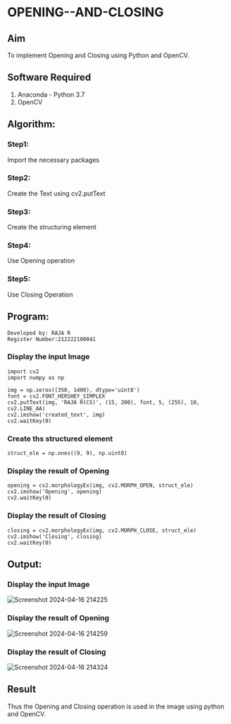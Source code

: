 # OPENING--AND-CLOSING
## Aim
To implement Opening and Closing using Python and OpenCV.

## Software Required
1. Anaconda - Python 3.7
2. OpenCV
## Algorithm:
### Step1:
Import the necessary packages
### Step2:
Create the Text using cv2.putText
### Step3:
Create the structuring element

### Step4:
Use Opening operation

### Step5:
Use Closing Operation

## Program:
```
Developed by: RAJA R
Register Number:212222100041
```
### Display the input Image
```
import cv2
import numpy as np

img = np.zeros((350, 1400), dtype='uint8')
font = cv2.FONT_HERSHEY_SIMPLEX
cv2.putText(img, 'RAJA R(CS)', (15, 200), font, 5, (255), 10, cv2.LINE_AA)
cv2.imshow('created_text', img)
cv2.waitKey(0)
```
### Create ths structured element
```
struct_ele = np.ones((9, 9), np.uint8)
```
### Display the result of Opening
```
opening = cv2.morphologyEx(img, cv2.MORPH_OPEN, struct_ele)
cv2.imshow('Opening', opening)
cv2.waitKey(0)
```
### Display the result of Closing
```
closing = cv2.morphologyEx(img, cv2.MORPH_CLOSE, struct_ele)
cv2.imshow('Closing', closing)
cv2.waitKey(0)
```
## Output:

### Display the input Image
![Screenshot 2024-04-16 214225](https://github.com/Raja8334/OPENING--AND-CLOSING/assets/120719634/b6b2eae4-b84f-4be2-bc46-3851672017df)


### Display the result of Opening
![Screenshot 2024-04-16 214259](https://github.com/Raja8334/OPENING--AND-CLOSING/assets/120719634/fd61348f-c146-4116-83bc-8ddc353ced57)


### Display the result of Closing
![Screenshot 2024-04-16 214324](https://github.com/Raja8334/OPENING--AND-CLOSING/assets/120719634/dd93aedd-78de-43bd-9af7-a48a753d9640)


## Result
Thus the Opening and Closing operation is used in the image using python and OpenCV.
